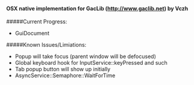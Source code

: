 #### OSX native implementation for GacLib (http://www.gaclib.net) by Vczh


#####Current Progress:
* GuiDocument

#####Known Issues/Limiations:
* Popup will take focus (parent window will be defocused)
* Global keyboard hook for InputService::keyPressed and such
* Tab popup button will show up initially
* AsyncService::Semaphore::WaitForTime	


